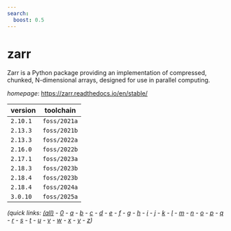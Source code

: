 ```yaml
---
search:
  boost: 0.5
---
```

# zarr

Zarr is a Python package providing an implementation of compressed, chunked, N-dimensional arrays,  designed for use in parallel computing.

*homepage*: <https://zarr.readthedocs.io/en/stable/>

version | toolchain
--------|----------
``2.10.1`` | ``foss/2021a``
``2.13.3`` | ``foss/2021b``
``2.13.3`` | ``foss/2022a``
``2.16.0`` | ``foss/2022b``
``2.17.1`` | ``foss/2023a``
``2.18.3`` | ``foss/2023b``
``2.18.4`` | ``foss/2023b``
``2.18.4`` | ``foss/2024a``
``3.0.10`` | ``foss/2025a``


*(quick links: [(all)](../index.md) - [0](../0/index.md) - [a](../a/index.md) - [b](../b/index.md) - [c](../c/index.md) - [d](../d/index.md) - [e](../e/index.md) - [f](../f/index.md) - [g](../g/index.md) - [h](../h/index.md) - [i](../i/index.md) - [j](../j/index.md) - [k](../k/index.md) - [l](../l/index.md) - [m](../m/index.md) - [n](../n/index.md) - [o](../o/index.md) - [p](../p/index.md) - [q](../q/index.md) - [r](../r/index.md) - [s](../s/index.md) - [t](../t/index.md) - [u](../u/index.md) - [v](../v/index.md) - [w](../w/index.md) - [x](../x/index.md) - [y](../y/index.md) - [z](../z/index.md))*

